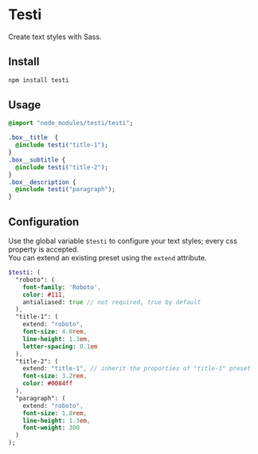 # Testi
Create text styles with Sass.

## Install

```sh
npm install testi
```

## Usage

```sass
@import "node_modules/testi/testi";
```

```sass
.box__title  {
  @include testi("title-1");
}
.box__subtitle {
  @include testi("title-2");
}
.box__description {
  @include testi("paragraph");
}
```

## Configuration

Use the global variable ```$testi``` to configure your text styles; every css property is accepted.<br />
You can extend an existing preset using the ```extend``` attribute.

```sass
$testi: (
  "roboto": (
    font-family: 'Roboto',
    color: #111,
    antialiased: true // not required, true by default
  ),
  "title-1": (
    extend: "roboto",
    font-size: 4.0rem,
    line-height: 1.3em,
    letter-spacing: 0.1em
  ),
  "title-2": (
    extend: "title-1", // inherit the proporties of "title-1" preset
    font-size: 3.2rem,
    color: #0084ff
  ),
  "paragraph": (
    extend: "roboto",
    font-size: 1.8rem,
    line-height: 1.3em,
    font-weight: 300
  )
);
```
